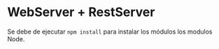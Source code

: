 # WebServer + RestServer
Se debe de ejecutar ```npm install``` para instalar los módulos los modulos Node.